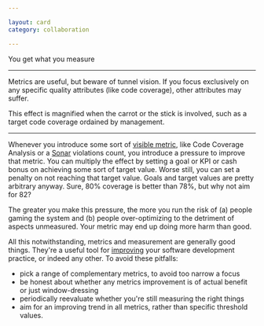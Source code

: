 ```yaml
---

layout: card
category: collaboration

---
```


You get what you measure

---

Metrics are useful, but beware of tunnel vision. If you focus exclusively on any specific quality attributes (like code coverage), other attributes may suffer.

This effect is magnified when the carrot or the stick is involved, such as a target code coverage ordained by management.

---

Whenever you introduce some sort of [visible metric](make-it-visible), like Code Coverage Analysis or a [Sonar](http://sonarqube.org/) violations count, you introduce a pressure to improve that metric. You can multiply the effect by setting a goal or KPI or cash bonus on achieving some sort of target value. Worse still, you can set a penalty on not reaching that target value. Goals and target values are pretty arbitrary anyway. Sure, 80% coverage is better than 78%, but why not aim for 82?

The greater you make this pressure, the more you run the risk of (a) people gaming the system and (b) people over-optimizing to the detriment of aspects unmeasured. Your metric may end up doing more harm than good.

All this notwithstanding, metrics and measurement are generally good things. They're a useful tool for [improving](improve-continuously) your software development practice, or indeed any other. To avoid these pitfalls:

* pick a range of complementary metrics, to avoid too narrow a focus
* be honest about whether any metrics improvement is of actual benefit or just window-dressing
* periodically reevaluate whether you're still measuring the right things
* aim for an improving trend in all metrics, rather than specific threshold values.
